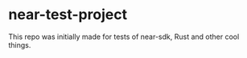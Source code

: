 # near-test-project
This repo was initially made for tests of near-sdk, Rust and other cool things.
